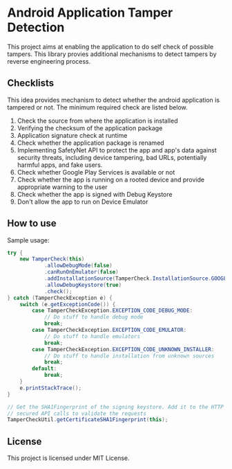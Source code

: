 # Android Application Tamper Detection

This project aims at enabling the application to do self check of possible tampers. This library provies additional mechanisms to detect tampers by reverse engineering process. 


## Checklists

This idea provides mechanism to detect whether the android application is tampered or not. The minimum required check are listed below.
1)	Check the source from where the application is installed
2)	Verifying the checksum of the application package
3)	Application signature check at runtime
4)	Check whether the application package is renamed
5)	Implementing SafetyNet API to protect the app and app's data against security threats, including device tampering, bad URLs, potentially harmful apps, and fake users.
6)	Check whether Google Play Services is available or not
7)	Check whether the app is running on a rooted device and provide appropriate warning to the user
8)	Check whether the app is signed with Debug Keystore
9)	Don't allow the app to run on Device Emulator

## How to use
Sample usage:<br>
```java
try {
	new TamperCheck(this)
			.allowDebugMode(false)
			.canRunOnEmulator(false)
			.addInstallationSource(TamperCheck.InstallationSource.GOOGLE_PLAY_STORE)
			.allowDebugKeystore(true)
			.check();
} catch (TamperCheckException e) {
	switch (e.getExceptionCode()) {
		case TamperCheckException.EXCEPTION_CODE_DEBUG_MODE:
			// Do stuff to handle debug mode
			break;
		case TamperCheckException.EXCEPTION_CODE_EMULATOR:
			// Do stuff to handle emulators
			break;
		case TamperCheckException.EXCEPTION_CODE_UNKNOWN_INSTALLER:
			// Do stuff to handle installation from unknown sources
			break;
		default:
			break;
	}
	e.printStackTrace();
}

// Get the SHA1Fingerprint of the signing keystore. Add it to the HTTP headers of your
// secured API calls to validate the requests
TamperCheckUtil.getCertificateSHA1Fingerprint(this);
```

## License

This project is licensed under MIT License.